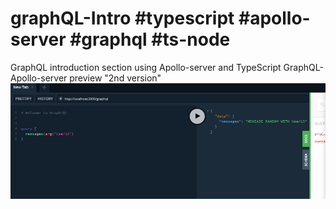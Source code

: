 # graphQL-Intro #typescript #apollo-server #graphql #ts-node
GraphQL introduction section using Apollo-server and TypeScript
GraphQL-Apollo-server preview "2nd version"
![graphQL-typescript](https://github.com/BillyVector117/graphQL-Intro/blob/ApolloServerVersion/src/Screenshot_2.png)
